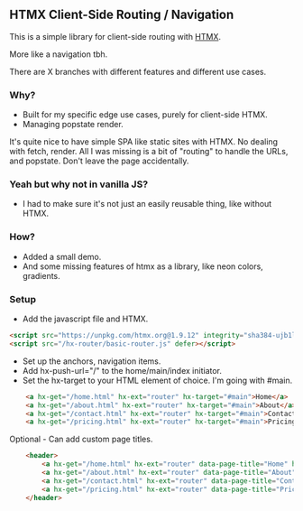 ## HTMX Client-Side Routing / Navigation

This is a simple library for client-side routing with [HTMX](https://htmx.org/).

More like a navigation tbh.

There are X branches with different features and different use cases.

### Why?

- Built for my specific edge use cases, purely for client-side HTMX.
- Managing popstate render.

It's quite nice to have simple SPA like static sites with HTMX. No dealing with fetch, render. All I was missing is a bit of "routing" to handle the URLs, and popstate. Don't leave the page accidentally.

### Yeah but why not in vanilla JS?

- I had to make sure it's not just an easily reusable thing, like without HTMX.

### How?

- Added a small demo.
- And some missing features of htmx as a library, like neon colors, gradients. 

### Setup

- Add the javascript file and HTMX.
```HTML
<script src="https://unpkg.com/htmx.org@1.9.12" integrity="sha384-ujb1lZYygJmzgSwoxRggbCHcjc0rB2XoQrxeTUQyRjrOnlCoYta87iKBWq3EsdM2" crossorigin="anonymous" defer></script>
<script src="/hx-router/basic-router.js" defer></script>
```

- Set up the anchors, navigation items.
- Add hx-push-url="/" to the home/main/index initiator.
- Set the hx-target to your HTML element of choice. I'm going with #main.
```HTML
    <a hx-get="/home.html" hx-ext="router" hx-target="#main">Home</a>
    <a hx-get="/about.html" hx-ext="router" hx-target="#main">About</a>
    <a hx-get="/contact.html" hx-ext="router" hx-target="#main">Contact</a>
    <a hx-get="/pricing.html" hx-ext="router" hx-target="#main">Pricing</a>
```

Optional - Can add custom page titles.
```HTML
	<header>
		<a hx-get="/home.html" hx-ext="router" data-page-title="Home" hx-target="#main">Home</a>
		<a hx-get="/about.html" hx-ext="router" data-page-title="About" hx-target="#main">About</a>
		<a hx-get="/contact.html" hx-ext="router" data-page-title="Contact" hx-target="#main">Contact</a>
		<a hx-get="/pricing.html" hx-ext="router" data-page-title="Pricing" hx-target="#main">Pricing</a>
	</header>
```
